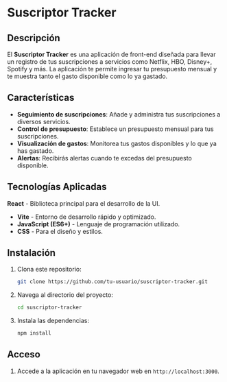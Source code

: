 # Suscriptor Tracker

## Descripción
El **Suscriptor Tracker** es una aplicación de front-end diseñada para llevar un registro de tus suscripciones a servicios como Netflix, HBO, Disney+, Spotify y más. La aplicación te permite ingresar tu presupuesto mensual y te muestra tanto el gasto disponible como lo ya gastado.

## Características
- **Seguimiento de suscripciones**: Añade y administra tus suscripciones a diversos servicios.
- **Control de presupuesto**: Establece un presupuesto mensual para tus suscripciones.
- **Visualización de gastos**: Monitorea tus gastos disponibles y lo que ya has gastado.
- **Alertas**: Recibirás alertas cuando te excedas del presupuesto disponible.


## Tecnologías Aplicadas

**React** - Biblioteca principal para el desarrollo de la UI.
- **Vite** - Entorno de desarrollo rápido y optimizado.
- **JavaScript (ES6+)** - Lenguaje de programación utilizado.
- **CSS** - Para el diseño y estilos.






## Instalación
1. Clona este repositorio:
    ```bash
    git clone https://github.com/tu-usuario/suscriptor-tracker.git
    ```
2. Navega al directorio del proyecto:
    ```bash
    cd suscriptor-tracker
    ```
3. Instala las dependencias:
    ```bash
    npm install
    ```

## Acceso

1. Accede a la aplicación en tu navegador web en `http://localhost:3000`.